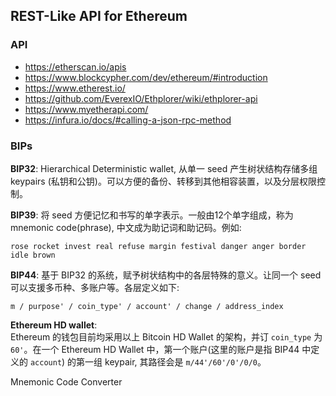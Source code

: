 ## REST-Like API for Ethereum

### API
+ https://etherscan.io/apis
+ https://www.blockcypher.com/dev/ethereum/#introduction
+ https://www.etherest.io/
+ https://github.com/EverexIO/Ethplorer/wiki/ethplorer-api
+ https://www.myetherapi.com/
+ https://infura.io/docs/#calling-a-json-rpc-method

### BIPs

__BIP32__: Hierarchical Deterministic wallet, 从单一 seed 产生树状结构存储多组 keypairs (私钥和公钥)。可以方便的备份、转移到其他相容装置，以及分层权限控制。  

__BIP39__: 将 seed 方便记忆和书写的单字表示。一般由12个单字组成，称为 mnemonic code(phrase), 中文成为助记词和助记码。例如:  
```
rose rocket invest real refuse margin festival danger anger border idle brown
```  

__BIP44__: 基于 BIP32 的系统，赋予树状结构中的各层特殊的意义。让同一个 seed 可以支援多币种、多账户等。各层定义如下:  
```
m / purpose' / coin_type' / account' / change / address_index
```

__Ethereum HD wallet__:  
Ethereum 的钱包目前均采用以上 Bitcoin HD Wallet 的架构，并订 `coin_type` 为 `60'`。在一个 Ethereum HD Wallet 中，第一个账户(这里的账户是指 BIP44 中定义的 `account`) 的第一组 keypair, 其路径会是 `m/44'/60'/0'/0/0`。

Mnemonic Code Converter
